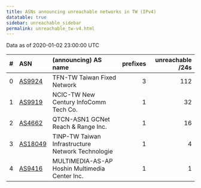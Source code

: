 ```yaml
---
title: ASNs announcing unreachable networks in TW (IPv4)
datatable: true
sidebar: unreachable_sidebar
permalink: unreachable_tw-v4.html
---
```


Data as of 2020-01-02 23:00:00 UTC


<div class="datatable-begin"></div>

|   # | ASN                                    | (announcing) AS name                              |   prefixes |   unreachable /24s |
|----:|:---------------------------------------|:--------------------------------------------------|-----------:|-------------------:|
|   0 | [AS9924](unreachable_AS9924-v4.html)   | TFN-TW Taiwan Fixed Network                       |          3 |                112 |
|   1 | [AS9919](unreachable_AS9919-v4.html)   | NCIC-TW New Century InfoComm Tech Co.             |          1 |                 32 |
|   2 | [AS4662](unreachable_AS4662-v4.html)   | QTCN-ASN1 GCNet Reach &amp; Range Inc.            |          1 |                 16 |
|   3 | [AS18049](unreachable_AS18049-v4.html) | TINP-TW Taiwan Infrastructure Network Technologie |          1 |                  4 |
|   4 | [AS9416](unreachable_AS9416-v4.html)   | MULTIMEDIA-AS-AP Hoshin Multimedia Center Inc.    |          1 |                  1 |

<div class="datatable-end"></div>